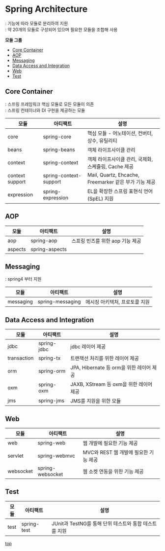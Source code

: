 # Spring Architecture
: 기능에 따라 모듈로 분리하여 지원    
: 약 20개의 모듈로 구성되어 있으며 필요한 모듈을 조합해 사용     


**모듈 그룹**
- [Core Container](#core-container)
- [AOP](#aop)
- [Messaging](#messaging)
- [Data Access and Integration](#data-access-and-intergraion)
- [Web](#web)
- [Test](#test)



## Core Container
: 스프링 프레임워크 핵심 모듈로 모든 모듈이 의존      
: 스프링 컨테이너와 DI 구현을 제공하는 모듈      

모듈 | 아티팩트 | 설명
---|---|---
core            | spring-core  | 핵심 모듈 - 어노테이션, 컨버터, 상수, 유틸리티
beans           | spring-beans | 객체 라이프사이클 관리
context         | spring-context | 객체 라이프사이클 관리, 국제화, 스케쥴링, Cache 제공   
context support | spring-context-support | Mail, Quartz, Ehcache, Freemarker 같은 부가 기능 제공   
expression      | spring-expression | EL을 확장한 스프링 표현식 언어(SpEL) 지원



## AOP

모듈 | 아티팩트 | 설명
---|---|---
aop             | spring-aop	 | 스프링 빈즈를 위한 aop 기능 제공  
aspects         | spring-aspects |   



## Messaging
: spring4 부터 지원   

모듈 | 아티팩트 | 설명
---|---|---
messaging       | spring-messaging | 메시징 아키텍처, 프로토콜 지원



## Data Access and Integration

모듈 | 아티팩트 | 설명
---|---|---
jdbc           | spring-jdbc | jdbc 레이어 제공
transaction    | spring-tx | 트랜잭션 처리를 위한 레이어 제공   
orm            | spring-orm | JPA, Hibernate 등 orm을 위한 레이어 제공   
oxm            | spring-oxm | JAXB, XStream 등 oxm을 위한 레이어 제공  
jms            | spring-jms | JMS를 지원을 위한 모듈   



## Web

모듈 | 아티팩트 | 설명
---|---|---
web          | spring-web | 웹 개발에 필요한 기능 제공    
servlet      | spring-webmvc | MVC와 REST 웹 개발에 필요한 기능 제공
websocket    | spring-websocket | 웹 소켓 연동을 위한 기능 제공  



## Test

모듈 | 아티팩트 | 설명
---|---|---
test            | spring-test | JUnit과 TestNG를 통해 단위 테스트와 통합 테스트를 지원



[top](#)
